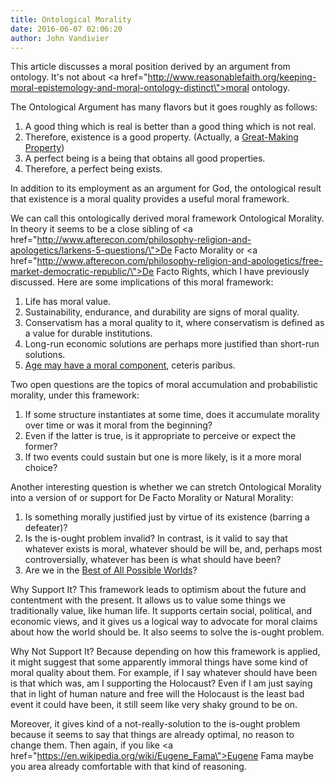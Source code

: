 ```yaml
---
title: Ontological Morality
date: 2016-06-07 02:06:20
author: John Vandivier
---
```




This article discusses a moral position derived by an argument from ontology. It's not about <a href=\"http://www.reasonablefaith.org/keeping-moral-epistemology-and-moral-ontology-distinct\">moral ontology</a>.

The Ontological Argument has many flavors but it goes roughly as follows:
<ol>
 	<li>A good thing which is real is better than a good thing which is not real.</li>
 	<li>Therefore, existence is a good property. (Actually, a <a href=\"http://www.reasonablefaith.org/perfect-being-theology\">Great-Making Property</a>)</li>
 	<li>A perfect being is a being that obtains all good properties.</li>
 	<li>Therefore, a perfect being exists.</li>
</ol>
In addition to its employment as an argument for God, the ontological result that existence is a moral quality provides a useful moral framework.

We can call this ontologically derived moral framework Ontological Morality. In theory it seems to be a close sibling of <a href=\"http://www.afterecon.com/philosophy-religion-and-apologetics/larkens-5-questions/\">De Facto Morality</a> or <a href=\"http://www.afterecon.com/philosophy-religion-and-apologetics/free-market-democratic-republic/\">De Facto Rights</a>, which I have previously discussed. Here are some implications of this moral framework:
<ol>
 	<li>Life has moral value.</li>
 	<li>Sustainability, endurance, and durability are signs of moral quality.</li>
 	<li>Conservatism has a moral quality to it, where conservatism is defined as a value for durable institutions.</li>
 	<li>Long-run economic solutions are perhaps more justified than short-run solutions.</li>
 	<li><a href=\"http://ageing.oxfordjournals.org/content/25/5/402.full.pdf\">Age may have a moral component</a>, ceteris paribus.</li>
</ol>
Two open questions are the topics of moral accumulation and probabilistic morality, under this framework:
<ol>
 	<li>If some structure instantiates at some time, does it accumulate morality over time or was it moral from the beginning?</li>
 	<li>Even if the latter is true, is it appropriate to perceive or expect the former?</li>
 	<li>If two events could sustain but one is more likely, is it a more moral choice?</li>
</ol>
Another interesting question is whether we can stretch Ontological Morality into a version of or support for De Facto Morality or Natural Morality:
<ol>
 	<li>Is something morally justified just by virtue of its existence (barring a defeater)?</li>
 	<li>Is the is-ought problem invalid? In contrast, is it valid to say that whatever exists is moral, whatever should be will be, and, perhaps most controversially, whatever has been is what should have been?</li>
 	<li>Are we in the <a href=\"https://en.wikipedia.org/wiki/Best_of_all_possible_worlds\">Best of All Possible Worlds</a>?</li>
</ol>
Why Support It? This framework leads to optimism about the future and contentment with the present. It allows us to value some things we traditionally value, like human life. It supports certain social, political, and economic views, and it gives us a logical way to advocate for moral claims about how the world should be. It also seems to solve the is-ought problem.

Why Not Support It? Because depending on how this framework is applied, it might suggest that some apparently immoral things have some kind of moral quality about them. For example, if I say whatever should have been is that which was, am I supporting the Holocaust? Even if I am just saying that in light of human nature and free will the Holocaust is the least bad event it could have been, it still seem like very shaky ground to be on.

Moreover, it gives kind of a not-really-solution to the is-ought problem because it seems to say that things are already optimal, no reason to change them. Then again, if you like <a href=\"https://en.wikipedia.org/wiki/Eugene_Fama\">Eugene Fama</a> maybe you area already comfortable with that kind of reasoning.